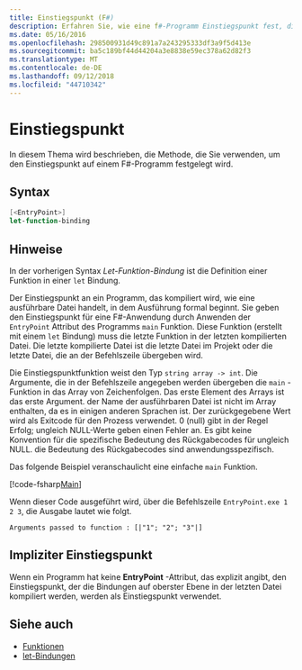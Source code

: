 ```yaml
---
title: Einstiegspunkt (F#)
description: Erfahren Sie, wie eine f#-Programm Einstiegspunkt fest, die als ausführbare Datei kompiliert wird, in dem Ausführung formal beginnt.
ms.date: 05/16/2016
ms.openlocfilehash: 298500931d49c891a7a243295333df3a9f5d413e
ms.sourcegitcommit: ba5c189bf44d44204a3e8838e59ec378a62d82f3
ms.translationtype: MT
ms.contentlocale: de-DE
ms.lasthandoff: 09/12/2018
ms.locfileid: "44710342"
---
```

# <a name="entry-point"></a>Einstiegspunkt

In diesem Thema wird beschrieben, die Methode, die Sie verwenden, um den Einstiegspunkt auf einem F#-Programm festgelegt wird.

## <a name="syntax"></a>Syntax

```fsharp
[<EntryPoint>]
let-function-binding
```

## <a name="remarks"></a>Hinweise

In der vorherigen Syntax *Let-Funktion-Bindung* ist die Definition einer Funktion in einer `let` Bindung.

Der Einstiegspunkt an ein Programm, das kompiliert wird, wie eine ausführbare Datei handelt, in dem Ausführung formal beginnt. Sie geben den Einstiegspunkt für eine F#-Anwendung durch Anwenden der `EntryPoint` Attribut des Programms `main` Funktion. Diese Funktion (erstellt mit einem `let` Bindung) muss die letzte Funktion in der letzten kompilierten Datei. Die letzte kompilierte Datei ist die letzte Datei im Projekt oder die letzte Datei, die an der Befehlszeile übergeben wird.

Die Einstiegspunktfunktion weist den Typ `string array -> int`. Die Argumente, die in der Befehlszeile angegeben werden übergeben die `main` -Funktion in das Array von Zeichenfolgen. Das erste Element des Arrays ist das erste Argument. der Name der ausführbaren Datei ist nicht im Array enthalten, da es in einigen anderen Sprachen ist. Der zurückgegebene Wert wird als Exitcode für den Prozess verwendet. 0 (null) gibt in der Regel Erfolg; ungleich NULL-Werte geben einen Fehler an. Es gibt keine Konvention für die spezifische Bedeutung des Rückgabecodes für ungleich NULL. die Bedeutung des Rückgabecodes sind anwendungsspezifisch.

Das folgende Beispiel veranschaulicht eine einfache `main` Funktion.

[!code-fsharp[Main](../../../../samples/snippets/fsharp/entry-point/snippet501.fs)]

Wenn dieser Code ausgeführt wird, über die Befehlszeile `EntryPoint.exe 1 2 3`, die Ausgabe lautet wie folgt.

```console
Arguments passed to function : [|"1"; "2"; "3"|]
```

## <a name="implicit-entry-point"></a>Impliziter Einstiegspunkt

Wenn ein Programm hat keine **EntryPoint** -Attribut, das explizit angibt, den Einstiegspunkt, der die Bindungen auf oberster Ebene in der letzten Datei kompiliert werden, werden als Einstiegspunkt verwendet.

## <a name="see-also"></a>Siehe auch

- [Funktionen](index.md)
- [let-Bindungen](let-bindings.md)
